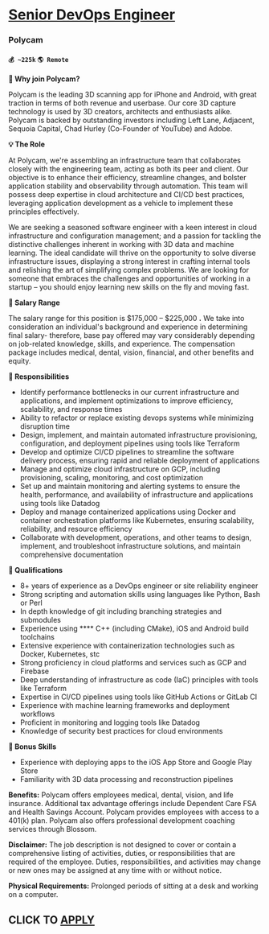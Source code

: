 # [Senior DevOps Engineer](https://www.remotewlb.com/apply/senior-devops-engineer-61008)  
### Polycam  
#### `💰 ~225k` `🌎 Remote`  

**🚀 Why join Polycam?**

Polycam is the leading 3D scanning app for iPhone and Android, with great traction in terms of both revenue and userbase. Our core 3D capture technology is used by 3D creators, architects and enthusiasts alike. Polycam is backed by outstanding investors including Left Lane, Adjacent, Sequoia Capital, Chad Hurley (Co-Founder of YouTube) and Adobe.

 **💡 The Role**

At Polycam, we're assembling an infrastructure team that collaborates closely with the engineering team, acting as both its peer and client. Our objective is to enhance their efficiency, streamline changes, and bolster application stability and observability through automation. This team will possess deep expertise in cloud architecture and CI/CD best practices, leveraging application development as a vehicle to implement these principles effectively.

We are seeking a seasoned software engineer with a keen interest in cloud infrastructure and configuration management; and a passion for tackling the distinctive challenges inherent in working with 3D data and machine learning. The ideal candidate will thrive on the opportunity to solve diverse infrastructure issues, displaying a strong interest in crafting internal tools and relishing the art of simplifying complex problems. We are looking for someone that embraces the challenges and opportunities of working in a startup – you should enjoy learning new skills on the fly and moving fast.

**📌 Salary Range**

The salary range for this position is $175,000 – $225,000 **.** We take into consideration an individual's background and experience in determining final salary- therefore, base pay offered may vary considerably depending on job-related knowledge, skills, and experience. The compensation package includes medical, dental, vision, financial, and other benefits and equity.

**📌 Responsibilities**

  * Identify performance bottlenecks in our current infrastructure and applications, and implement optimizations to improve efficiency, scalability, and response times
  * Ability to refactor or replace existing devops systems while minimizing disruption time
  * Design, implement, and maintain automated infrastructure provisioning, configuration, and deployment pipelines using tools like Terraform
  * Develop and optimize CI/CD pipelines to streamline the software delivery process, ensuring rapid and reliable deployment of applications
  * Manage and optimize cloud infrastructure on GCP, including provisioning, scaling, monitoring, and cost optimization
  * Set up and maintain monitoring and alerting systems to ensure the health, performance, and availability of infrastructure and applications using tools like Datadog
  * Deploy and manage containerized applications using Docker and container orchestration platforms like Kubernetes, ensuring scalability, reliability, and resource efficiency
  * Collaborate with development, operations, and other teams to design, implement, and troubleshoot infrastructure solutions, and maintain comprehensive documentation

**📌 Qualifications**

  * 8+ years of experience as a DevOps engineer or site reliability engineer
  * Strong scripting and automation skills using languages like Python, Bash or Perl
  * In depth knowledge of git including branching strategies and submodules
  * Experience using **** C++ (including CMake), iOS and Android build toolchains
  * Extensive experience with containerization technologies such as Docker, Kubernetes, stc
  * Strong proficiency in cloud platforms and services such as GCP and Firebase
  * Deep understanding of infrastructure as code (IaC) principles with tools like Terraform
  * Expertise in CI/CD pipelines using tools like GitHub Actions or GitLab CI
  * Experience with machine learning frameworks and deployment workflows
  * Proficient in monitoring and logging tools like Datadog
  * Knowledge of security best practices for cloud environments

**🌟 Bonus Skills**

  * Experience with deploying apps to the iOS App Store and Google Play Store
  * Familiarity with 3D data processing and reconstruction pipelines

**Benefits:** Polycam offers employees medical, dental, vision, and life insurance. Additional tax advantage offerings include Dependent Care FSA and Health Savings Account. Polycam provides employees with access to a 401(k) plan. Polycam also offers professional development coaching services through Blossom.

**Disclaimer:** The job description is not designed to cover or contain a comprehensive listing of activities, duties, or responsibilities that are required of the employee. Duties, responsibilities, and activities may change or new ones may be assigned at any time with or without notice.

**Physical Requirements:** Prolonged periods of sitting at a desk and working on a computer.

  
## CLICK TO [APPLY](https://www.remotewlb.com/apply/senior-devops-engineer-61008)

